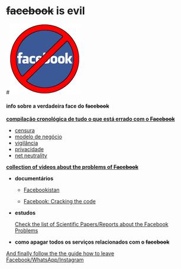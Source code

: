 # **~~facebook~~** is evil
#![](imagens/stopfb.png)

#### **info sobre a verdadeira face do ~~facebook~~**  

[**compilação cronológica de tudo o que está errado com o ~~Facebook~~**](https://np.reddit.com/r/AntiFacebook/wiki/timeline "global")

* [censura](https://np.reddit.com/r/AntiFacebook/search?q=flair%3A%27Censorship%27&restrict_sr=on&sort=new&t=all)
* [modelo de negócio](https://np.reddit.com/r/AntiFacebook/search?q=flair%3A%27Business+Model%27&restrict_sr=on&sort=new&t=all)
* [vigilância](https://np.reddit.com/r/AntiFacebook/search?q=flair%3A%27Surveillance%27&restrict_sr=on&sort=new&t=all)
* [privacidade](https://np.reddit.com/r/AntiFacebook/search?q=flair%3A%27Privacy%27&restrict_sr=on&sort=new&t=all)
* [net neutrality](https://np.reddit.com/r/AntiFacebook/search?q=flair%3A%27Net+Neutrality%27&restrict_sr=on&sort=new&t=all)

**[collection of videos about the problems of ~~Facebook~~](https://np.reddit.com/r/AntiFacebook/wiki/videos)**

* **documentários**

	- [Facebookistan](http://facebookistan.org/)

	- [Facebook: Cracking the code](http://thoughtmaybe.com/facebook-cracking-the-code/)

* **estudos**

	[Check the list of Scientific Papers/Reports about the Facebook Problems](https://np.reddit.com/r/AntiFacebook/wiki/papers)

* **como apagar todos os serviços relacionados com o ~~facebook~~**

[And finally follow the the guide how to leave Facebook/WhatsApp/Instagram](https://np.reddit.com/r/AntiFacebook/wiki/guide)


